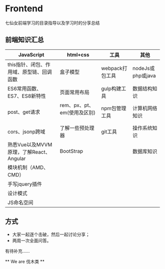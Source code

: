 # Frontend
七仙女前端学习的目录指导以及学习时的分享总结

## 前端知识汇总
JavaScript  | html+css  | 工具  | 其他
------------- | ------------- | ------------- | -------------
this指针、闭包、作用域、原型链、回调函数  | 盒子模型  | webpack打包工具  | nodeJs或php或java
ES6常用函数、ES7、ES8新特性  | 页面常用布局  | gulp构建工具  | 数据结构知识
post、get请求  | rem、px、pt、em(使用及区别)   | npm包管理工具  | 计算机网络知识
cors、jsonp跨域  | 了解一些预处理器  | git工具  | 操作系统知识
熟悉Vue以及MVVM原理，了解React、Angular  | BootStrap  |   | 数据库知识
模块机制（AMD、CMD）  |   |    | 
手写jquery插件  |   |    | 
设计模式  |   |     | 
JS命名空间  |   |     | 

## 方式
* 大家一起逐个击破，然后一起讨论分享；
* 两周一次全面问答。

有待补充……

** We are 伐木类 **
